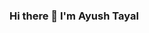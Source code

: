 ### Hi there 👋 I'm Ayush Tayal

<!--
**Ayush-Tayal/Ayush-Tayal** is a ✨ _special_ ✨ repository because its `README.md` (this file) appears on your GitHub profile.

Here are some ideas to get you started:

- 🔭 I’m currently working on ...
- 🌱 I’m currently learning ... Front End Development 
- 👯 I’m looking to collaborate on ...
- 🤔 I’m looking for help with ...
- 💬 Ask me about ...
- 📫 How to reach me: ... https://www.linkedin.com/in/ayush-tayal-4a962b18a/
- 😄 Pronouns: ...
- ⚡ Fun fact: ...
-->
